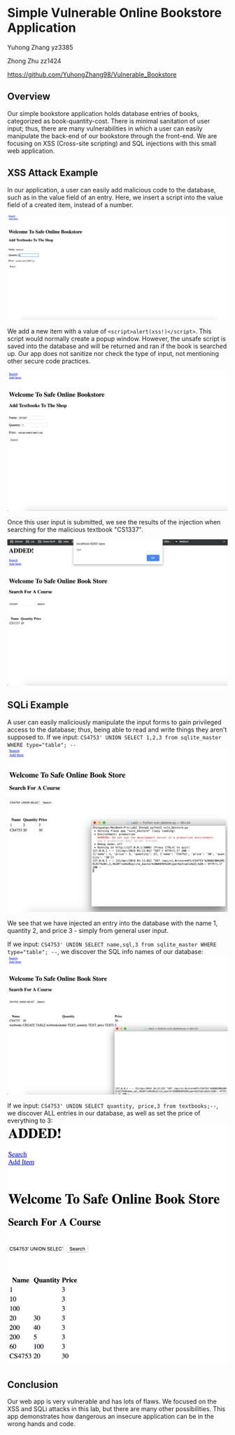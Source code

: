 # Simple Vulnerable Online Bookstore Application

Yuhong Zhang yz3385

Zhong Zhu zz1424

https://github.com/YuhongZhang98/Vulnerable_Bookstore

## Overview

Our simple bookstore application holds database entries of books, categorized as book-quantity-cost. There is minimal sanitation of user input; thus, there are many vulnerabilities in which a user can easily manipulate the back-end of our bookstore through the front-end. We are focusing on XSS (Cross-site scripting) and SQL injections with this small web application.


## XSS Attack Example

In our application, a user can easily add malicious code to the database, such as in the value field of an entry. Here, we insert a script into the value field of a created item, instead of a number. 

![xsspre](img/preXSS.png)

We add a new item with a value of `<script>alert(xss!)</script>`. This script would normally create a popup window. However, the unsafe script is saved into the database and will be returned and ran if the book is searched up. Our app does not sanitize nor check the type of input, not mentioning other secure code practices. 

![xssattack](img/XSS.png)

Once this user input is submitted, we see the results of the injection when searching for the malicious textbook "CS1337".

![postxss](img/postXSS.png)


## SQLi Example

A user can easily maliciously manipulate the input forms to gain privileged access to the database; thus, being able to read and write things they aren't supposed to. If we input:
`CS4753' UNION SELECT 1,2,3 from sqlite_master WHERE type="table"; --`
![postsqli](img/postSQLi.png)

We see that we have injected an entry into the database with the name 1, quantity 2, and price 3 - simply from general user input.


If we input: `CS4753' UNION SELECT name,sql,3 from sqlite_master WHERE type="table"; --`, we discover the SQL info names of our database:
![secondsqli](img/sqli2.png)


If we input: `CS4753' UNION SELECT quantity, price,3 from textbooks;--`, we discover ALL entries in our database, as well as set the price of everything to 3:
![thirdsqli](img/sqli3.png)


## Conclusion

Our web app is very vulnerable and has lots of flaws. We focused on the XSS and SQLi attacks in this lab, but there are many other possibilities. This app demonstrates how dangerous an insecure application can be in the wrong hands and code.